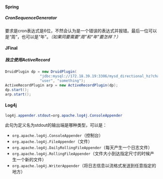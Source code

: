 #### Spring

##### CronSequenceGenerator

要求是cron表达式是6位，不然会认为是一个错误的表达式并报错。最后一位可以是“周”，也可以是“年”。*（如果同要需要“周”和“年”要怎样？）*

#### JFinal

##### 独立使用ActiveRecord

```java
DruidPlugin dp = new DruidPlugin(
				"jdbc:mysql://172.18.39.19:3306/mysd_directional_hz?characterEncoding=utf8&zeroDateTimeBehavior=convertToNull&serverTimezone=GMT%2B8&useSSL=false",
				"user", "something");
ActiveRecordPlugin arp = new ActiveRecordPlugin(dp);
dp.start();
arp.start();
```

#### Log4j

```java
log4j.appender.stdout=org.apache.log4j.ConsoleAppender
```

此句为定义名为stdout的输出端是哪种类型，可以是：

+ `org.apache.log4j.ConsoleAppender`（控制台）
+ `org.apache.log4j.FileAppender`（文件）
+ `org.apache.log4j.DailyRollingFileAppender`（每天产生一个日志文件）
+ `org.apache.log4j.RollingFileAppender`（文件大小到达指定尺寸的时候产生一个新的文件）
+ `org.apache.log4j.WriterAppender`（将日志信息以流格式发送到任意指定的地方）